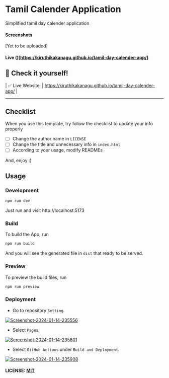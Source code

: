 # Tamil Calender Application

Simplified tamil day calender application

#### Screenshots

[Yet to be uploaded]

#### Live ()[https://kiruthikakanagu.github.io/tamil-day-calender-app/]



## 🎉 Check it yourself!

| ✅ Live Website: | https://kiruthikakanagu.github.io/tamil-day-calender-app/                                                                                                                                                     |

---

## Checklist

When you use this template, try follow the checklist to update your info properly

- [ ] Change the author name in `LICENSE`
- [ ] Change the title and unnecessary info in `index.html`
- [ ] According to your usage, modify READMEs

And, enjoy :)

## Usage

### Development

```bash
npm run dev
```

Just run and visit http://localhost:5173


### Build

To build the App, run

```bash
npm run build
```

And you will see the generated file in `dist` that ready to be served.

### Preview

To preview the build files, run

```bash
npm run preview
```

### Deployment

- Go to repository `Setting`.

<a href="https://ibb.co/kHZLHrC"><img src="https://i.ibb.co/r79B7Lr/Screenshot-2024-01-14-235556.png" alt="Screenshot-2024-01-14-235556" border="0"></a>

- Select `Pages`.

<a href="https://ibb.co/GpjWqWt"><img src="https://i.ibb.co/g9CSxSP/Screenshot-2024-01-14-235801.png" alt="Screenshot-2024-01-14-235801" border="0"></a>

- Select `GitHub Actions` under `Build and Deployment`.

<a href="https://ibb.co/jJc7t1G"><img src="https://i.ibb.co/phtCq9Z/Screenshot-2024-01-14-235908.png" alt="Screenshot-2024-01-14-235908" border="0"></a>

#### LICENSE: [MIT](./LICENSE)
